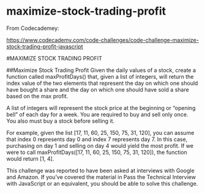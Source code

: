 # maximize-stock-trading-profit

From Codecademey: 

https://www.codecademy.com/code-challenges/code-challenge-maximize-stock-trading-profit-javascript

#MAXIMIZE STOCK TRADING PROFIT

##Maximize Stock Trading Profit
Given the daily values of a stock, create a function called maxProfitDays() that, given a list of integers, will return the index value of the two elements that represent the day on which one should have bought a share and the day on which one should have sold a share based on the max profit.

A list of integers will represent the stock price at the beginning or “opening bell” of each day for a week. You are required to buy and sell only once. You also must buy a stock before selling it.

For example, given the list [17, 11, 60, 25, 150, 75, 31, 120], you can assume that index 0 represents day 0 and index 7 represents day 7. In this case, purchasing on day 1 and selling on day 4 would yield the most profit. If we were to call maxProfitDays([17, 11, 60, 25, 150, 75, 31, 120]), the function would return [1, 4].

This challenge was reported to have been asked at interviews with Google and Amazon. If you’ve covered the material in Pass the Technical Interview with JavaScript or an equivalent, you should be able to solve this challenge.
